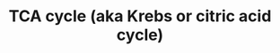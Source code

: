 ---
annotations:
- type: Pathway Ontology
  value: citric acid cycle pathway
- type: Pathway Ontology
  value: classic metabolic pathway
- type: Pathway Ontology
  value: citric acid cycle pathway
authors:
- Kdahlquist
- MaintBot
- MartijnVanIersel
- AlexanderPico
- Thomas
- N.Fidelman
- Khanspers
- Ray Andrews II
- HarmNijveen
- Mdstobbe
- Smhouten
- Ddigles
- Egonw
- DeSl
- Finterly
- Eweitz
description: 'The [[wikipedia:citric_acid_cycle|citric acid cycle]], also known as
  the tricarboxylic acid cycle (TCA cycle) or the Krebs cycle, (or rarely, the Szent-Gyorgyi-Krebs
  cycle) is a series of enzyme-catalysed chemical reactions of central importance
  in all living cells that use oxygen as part of cellular respiration. In eukaryotes,
  the citric acid cycle occurs in the matrix of the mitochondrion. The components
  and reactions of the citric acid cycle were established by seminal work from both
  [[wikipedia:Albert_Szent-Gyorgyi|Albert Szent-Gyorgyi]] and [[wikipedia:Hans_Krebs|Hans
  Krebs]].  Source: Wikipedia ([[wikipedia:citric_acid_cycle]])  Proteins on this
  pathway have targeted assays available via the [https://assays.cancer.gov/available_assays?wp_id=WP78
  CPTAC Assay Portal].'
last-edited: 2021-06-16
organisms:
- Homo sapiens
redirect_from:
- /index.php/Pathway:WP78
- /instance/WP78
schema-jsonld:
- '@context': https://schema.org/
  '@id': https://wikipathways.github.io/pathways/WP78.html
  '@type': Dataset
  creator:
    '@type': Organization
    name: WikiPathways
  description: 'The [[wikipedia:citric_acid_cycle|citric acid cycle]], also known
    as the tricarboxylic acid cycle (TCA cycle) or the Krebs cycle, (or rarely, the
    Szent-Gyorgyi-Krebs cycle) is a series of enzyme-catalysed chemical reactions
    of central importance in all living cells that use oxygen as part of cellular
    respiration. In eukaryotes, the citric acid cycle occurs in the matrix of the
    mitochondrion. The components and reactions of the citric acid cycle were established
    by seminal work from both [[wikipedia:Albert_Szent-Gyorgyi|Albert Szent-Gyorgyi]]
    and [[wikipedia:Hans_Krebs|Hans Krebs]].  Source: Wikipedia ([[wikipedia:citric_acid_cycle]])  Proteins
    on this pathway have targeted assays available via the [https://assays.cancer.gov/available_assays?wp_id=WP78
    CPTAC Assay Portal].'
  keywords:
  - IDH3A
  - DLST
  - SUCLA2
  - NADPH
  - IDH2
  - FH
  - water
  - citrate
  - 2-oxoglutarate
  - Fatty Acid Synthesis
  - ATP
  - CS
  - Glucose metabolism
  - ACO2
  - D-threo-Isocitrate
  - SDHA
  - succinyl-CoA
  - IDH3G
  - fumarate
  - GTP
  - (S)-malate
  - ubiquinone-10
  - Degradation of Fatty Acids
  - Metabolism of amino acids
  - SDHB
  - Urea cycle
  - oxaloacetate
  - ubiquinol-10
  - cis-aconitate
  - MDH2
  - NADH
  - SDHD
  - SUCLG1
  - IDH3B
  - Pi
  - succinate
  - OGDH
  - NAD
  - SUCLG2
  - Electron Transport Chain
  - CoA
  - ADP
  - DLD
  - CO2
  - SDHC
  - acetyl-CoA
  - NADP
  - GDP
  license: CC0
  name: TCA cycle (aka Krebs or citric acid cycle)
seo: CreativeWork
title: TCA cycle (aka Krebs or citric acid cycle)
wpid: WP78
---